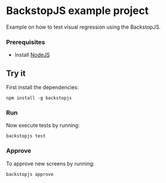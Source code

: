 # BackstopJS example project

Example on how to test visual regression using the BackstopJS.


### Prerequisites
* Install [NodeJS](http://nodejs.org/)

## Try it

First install the dependencies:

```shell
npm install -g backstopjs
```

### Run

Now execute tests by running:

```shell
backstopjs test
```
### Approve

To approve new screens by running:

```shell
backstopjs approve
```
